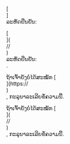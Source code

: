 [<br host>]<br action>ລະຫັດຢືນຢັນ:<br code>

[<br host>](<br protocol>//<br host>)<br action>ລະຫັດຢືນຢັນ:<br code>.

ຖ້າເຈົ້າຍັງບໍ່ໄດ້ສະໝັກ [<br host>](https://<br host>)<br action>, ກະລຸນາລະເລີຍຂໍ້ຄວາມນີ້.

ຖ້າເຈົ້າຍັງບໍ່ໄດ້ສະໝັກ [<br host>](<br protocol>//<br host>)<br action>, ກະລຸນາລະເລີຍຂໍ້ຄວາມນີ້.
